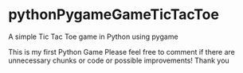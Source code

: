 # pythonPygameGameTicTacToe
A simple Tic Tac Toe game in Python using pygame

This is my first Python Game
Please feel free to comment if there are unnecessary chunks or code or possible improvements!
Thank you
